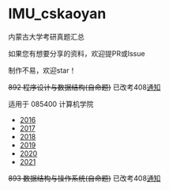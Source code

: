 # IMU_cskaoyan

内蒙古大学考研真题汇总

如果您有想要分享的资料，欢迎提PR或Issue

制作不易，欢迎star！

~~892 程序设计与数据结构(自命题)~~ 已改考408[通知](https://gs.imu.edu.cn/info/1088/4153.htm)

适用于 085400 计算机学院

- [2016](./892/16/)
- [2017](./892/17/)
- [2018](./892/18/)
- [2019](./892/19/)
- [2020](./892/20/)
- [2021](./892/21/)

~~893 数据结构与操作系统(自命题)~~ 已改考408[通知](https://gs.imu.edu.cn/info/1088/4153.htm)


